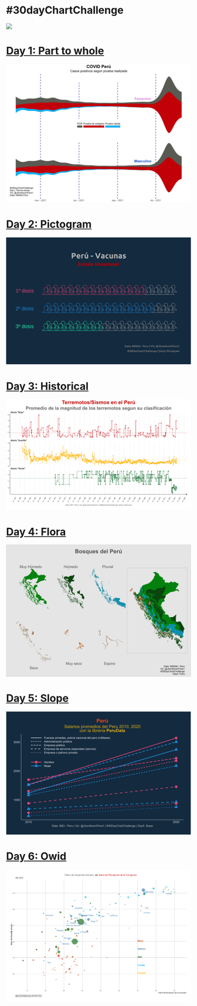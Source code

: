 \#30dayChartChallenge
================

![](Figs/30dcc.png)<!-- -->

# [Day 1: Part to whole](https://github.com/TJhon/30DayChartChallenge/blob/main/R/day1-part-to-whole.r)

![](Plots/day1.png)<!-- -->

# [Day 2: Pictogram](https://github.com/TJhon/30DayChartChallenge/blob/main/R/day2-pictogram.r)

![](Plots/day2.png)<!-- -->

# [Day 3: Historical](https://github.com/TJhon/30DayChartChallenge/blob/main/R/day3-historical.r)

![](Plots/day3.png)<!-- -->

# [Day 4: Flora](https://github.com/TJhon/30DayChartChallenge/blob/main/R/day4-flora.r)

![](Plots/day4.png)<!-- -->

# [Day 5: Slope](https://github.com/TJhon/30DayChartChallenge/blob/main/R/day5-slope.r)

![](Plots/day5.png)<!-- -->

# [Day 6: Owid](https://github.com/TJhon/30DayChartChallenge/blob/main/R/day6-OWID.r)

![](Plots/day6.gif)<!-- -->
